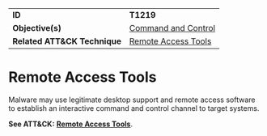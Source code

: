 |||
|---------|------------------------|
|**ID**|**T1219**|
|**Objective(s)**|[Command and Control](https://github.com/MBCProject/mbc-markdown/tree/master/command-and-control)|
|**Related ATT&CK Technique**|[Remote Access Tools](https://attack.mitre.org/techniques/T1219/)|

Remote Access Tools
===================
Malware may use legitimate desktop support and remote access software to establish an interactive command and control channel to target systems.

**See ATT&CK:** [**Remote Access Tools**](https://attack.mitre.org/techniques/T1219/).